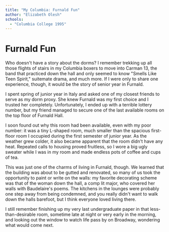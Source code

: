 ```yaml
---
title: "My Columbia: Furnald Fun"
author: "Elizabeth Olesh"
schools:
  - "Columbia College 1995"
---
```


# Furnald Fun

Who doesn't have a story about the dorms?  I remember trekking up all those flights of stairs in my Columbia boxers to move into Carman 13, the band that practiced down the hall and only seemed to know "Smells Like Teen Spirit," suitemate drama, and much more.  If I were only to share one experience, though, it would be the story of senior year in Furnald.

I spent spring of junior year in Italy and asked one of my closest friends to serve as my dorm proxy.  She knew Furnald was my first choice and I trusted her completely.  Unfortunately, I ended up with a terrible lottery number, but my friend managed to secure one of the last available rooms on the top floor of Furnald Hall.

I soon found out why this room had been available, even with my poor number: it was a tiny L-shaped room, much smaller than the spacious first-floor room I occupied during the first semester of junior year.  As the weather grew colder, it also became apparent that the room didn't have any heat.  Repeated calls to housing proved fruitless, so I wore a big ugly sweater while I was in my room and made endless pots of coffee and cups of tea.

This was just one of the charms of living in Furnald, though.  We learned that the building was about to be gutted and renovated, so many of us took the opportunity to paint or write on the walls: my favorite decorating scheme was that of the woman down the hall, a comp lit major, who covered her walls with Baudelaire's poems.  The kitchens in the lounges were probably one step away from being condemned, and you really didn't want to walk down the halls barefoot, but I think everyone loved living there.

I still remember finishing up my very last undergraduate paper in that less-than-desirable room, sometime late at night or very early in the morning, and looking out the window to watch life pass by on Broadway, wondering what would come next.
